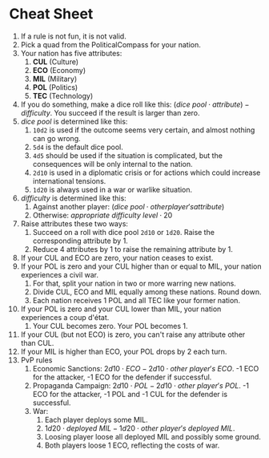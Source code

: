 # Cheat Sheet

1. If a rule is not fun, it is not valid.
2. Pick a quad from the PoliticalCompass for your nation.
3. Your nation has five attributes:
   1. **CUL** (Culture)
   2. **ECO** (Economy)
   3. **MIL** (Military)
   4. **POL** (Politics)
   5. **TEC** (Technology)
4. If you do something, make a dice roll like this: $(dice~ pool \cdot attribute) - difficulty$. You succeed if the result is larger than zero.
5. $dice~ pool$ is determined like this:
   1. `10d2` is used if the outcome seems very certain, and almost nothing can go wrong.
   2. `5d4` is the default dice pool.
   3. `4d5` should be used if the situation is complicated, but the consequences will be only internal to the nation.
   4. `2d10` is used in a diplomatic crisis or for actions which could increase international tensions.
   5. `1d20` is always used in a war or warlike situation.
6. $difficulty$ is determined like this:
   1. Against another player: $(dice~ pool \cdot other player's attribute)$
   2. Otherwise: $appropriate~ difficulty~ level \cdot 20$
7. Raise attributes these two ways:
   1. Succeed on a roll with dice pool `2d10` or `1d20`. Raise the corresponding attribute by 1.
   2. Reduce 4 attributes by 1 to raise the remaining attribute by 1.
8. If your CUL and ECO are zero, your nation ceases to exist.
9. If your POL is zero and your CUL higher than or equal to MIL, your nation experiences a civil war.
   1.  For that, split your nation in two or more warring new nations.
   2.  Divide CUL, ECO and MIL equally among these nations. Round down.
   3.  Each nation receives 1 POL and all TEC like your former nation.
10. If your POL is zero and your CUL lower than MIL, your nation experiences a coup d'état.
    1. Your CUL becomes zero. Your POL becomes 1.
11. If your CUL (but not ECO) is zero, you can't raise any attribute other than CUL.
12. If your MIL is higher than ECO, your POL drops by 2 each turn.
13. PvP rules
    1.  Economic Sanctions: $2d10 \cdot ECO - 2d10 \cdot other~ player's~ ECO$. -1 ECO for the attacker, -1 ECO for the defender if successful.
    2.  Propaganda Campaign: $2d10 \cdot POL - 2d10 \cdot other~ player's~ POL$. -1 ECO for the attacker, -1 POL and -1 CUL for the defender is successful.
    3.  War:
        1. Each player deploys some MIL.
        2. $1d20 \cdot deployed~ MIL - 1d20 \cdot other~ player's~ deployed~ MIL$.
        3. Loosing player loose all deployed MIL and possibly some ground.
        4. Both players loose 1 ECO, reflecting the costs of war.
